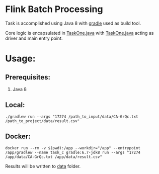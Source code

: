 #  Flink Batch Processing

Task is accomplished using Java 8 with [gradle](https://gradle.org/) used as build tool.

Core logic is encapsulated in [TaskOne.java](src/main/java/com/snithish/c/TaskOne.java)
with [TaskOne.java](src/main/java/com/snithish/c/Application.java) acting as driver and main entry point.

# Usage:

## Prerequisites:

1. Java 8

## Local:

```shell
./gradlew run --args "17274 /path_to_input/data/CA-GrQc.txt /path_to_project/data/result.csv"
```

## Docker:

```shell
docker run --rm -v $(pwd):/app --workdir="/app" --entrypoint /app/gradlew --name task_c gradle:6.7-jdk8 run --args "17274 /app/data/CA-GrQc.txt /app/data/result.csv"
```

Results will be written to [data](data) folder.
